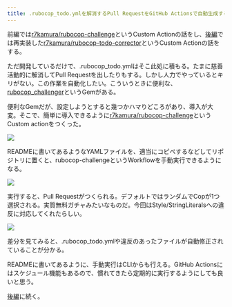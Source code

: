 ```yaml
---
title: .rubocop_todo.ymlを解消するPull RequestをGitHub Actionsで自動生成する (前編)
---
```

前編では[r7kamura/rubocop-challenge](https://github.com/r7kamura/rubocop-challenge)というCustom Actionの話をし、[後編](https://r7kamura.com/articles/2022-05-15-rubocop-todo-corrector)では再実装した[r7kamura/rubocop-todo-corrector](https://github.com/r7kamura/rubocop-todo-corrector)というCustom Actionの話をする。

ただ開発しているだけで、.rubocop\_todo.ymlはそこ此処に積もる。たまに慈善活動的に解消してPull Requestを出したりもする。しかし人力でやっているとキリがない。この作業を自動化したい。こういうときに便利な、[rubocop\_challenger](https://github.com/ryz310/rubocop_challenger)というGemがある。

便利なGemだが、設定しようとすると幾つかハマりどころがあり、導入が大変。そこで、簡単に導入できるように[r7kamura/rubocop-challenge](https://github.com/r7kamura/rubocop-challenge)というCustom actionをつくった。

![](https://lh3.googleusercontent.com/docs/ADP-6oECe1YuHAOdZrk0bwY84G2InO1xxA92EfClwn1kaqCQ8udDI5ztRI4DocQPPOubsx543zCeqVdrwGzLk5CgP-qbA5WTa77LTtdpSGEPmyLnHK7HM9YAX2RpZ-jtUp698VaMadwuaBIlBMsHGR35h5ZZEAMZJ_t19ptqUiBudqacbsiHCwL3pXcubV04aluIiONNjHy8C3yE_dey3dwjozvrW0knoO5bDmHRtRoIi2IqrPfqALJHR9i8PE2PnUjAbF3e-ywh8Fbz4iP9duNsH8CreAvVaCEc5OTiV-z9JZcFyvOLRo43JGOzH6dIInAPuvJ_AjN34Pggmk8SJLAG2VywMOnuSsEJDxPm55BylL9WM_OPxWfgukpwqXNzzK7ilQNQwc7cqwtM4oHXrC14QD1gXNIMjp4TnbTMzv9s_IETtc8xAlr3qJIjnt2qf2SU4OtS6wiOAZ36JbiIvPMEninadXvoFifps1K3XTNrk3fPmfSjmAF_JSlOWcqMua4qEP5lKNh-HD-0CmHC7qay5GYY9PM5sQ08nBJpVYBWe54A0694NLasYem5UAsXzxQ7iHbGwqQ7R3LmxmbH3yZi_YlRP-GrgF_cRufbEgg3FD1_nNp0u8aDYL_FIy83ybAQ-KnP9RreM7HWlOZpybMVQPqJWnO0pkPwmQ7rzDb2uAj0CK_eIkTbjqR5-BSV01qOaVYYPklNAU-UYjUGswtIIrqf0qXjRm-Jot1Lv1dvsCCsqGlptGjlN8t_NIRvtfh7i7kdV4mnLsPxsHhlsQYpNvH8DVYEjInbURkzQSLZNqz0KpYZbbvNlmqd1C-SPDa6SK0CTwhcwBeo7U7kiaNqRQZwKhne-HPsxtnRsczw7A6jBQRxY59X9W3eF9-KQybvl7POkKwf1UoV_04806o4-PLaWlRF9D65JpzcyPxP_YdBh-D9h8SpO6c5tbSs_J5AUGkWAnDEkU_8JfTv6bOeOP1yE5A7z9pMAiLcgIDxDWXGqdyyDH2WwW5op7DxP4EwUeoYBD7Dx7wXYiAyWlWlpOkNVNcnPD3eE8ETuJCtllOvfroc2mUNZjTYWSy5KKkR0aYbCU--l4QjdXHjXj7ppWLROCSgqhkLTZf0g2opZgKl78R1E5_ycOKW3HlEkDp_ir5NZoukmP8Ik17kEYrujKrS6rKpTHrRqz5Oh9INCfHvyTVJPPL_H4y72SBf6-gut0-952RtdA7iKCWuxZQRzVKGmlDoTS-E_lHpln9tq-MZTYx-)

READMEに書いてあるようなYAMLファイルを、適当にコピペするなどしてリポジトリに置くと、rubocop-challengeというWorkflowを手動実行できるようになる。

![](https://lh3.googleusercontent.com/docs/ADP-6oEDcr-_phPUnpD-vUWAm7scVTLhq0TJ3S8R_pMymPvtJwM_WEJHCyrDCHtLTSr-Si0Kz5XFj5bd_4Fee1BJQUO_UgSlI_zcc8Ypl0qD1D4RXcrMAhcSRLj_WBZzEUcDe0z_Fjnl9GzgAAU6TCKbL5HLMT5TkvWcKL-szOHeYKT25ceejKnjXVWlcvrwoyJpCBnHYbq4mk8pE7bEaoH_ZCQ4kWh3po-tWsFvM3Wii0s0Gj2ctnD5-rZOVSDpoYBraCJ7BwN8yMhKx1QJNC4bzNV47nAcqOB6CDXTuVQ0687FCLhhwj7ENfZz0UeawKDwN0JgbQ132sMz3TaHyyHPlDCL2imgAtr9yLmSwBYl43lw57kKaMmMaOpkf6LIDyB37EhWHEw921SSs8kvlmFQUUQUlMLcG-ivV3E-OeIbka9--5N3TPm9-HsADsr4AJdHfWxqQxacmFuOZr4AO2QvXmiZoC5E-NMdFxIIe9ZtDk8-pRyIdo2QM-k5axKdQpbLOC2rsXbc0wi93zmLAMABbk6Tda3luVEKi1CCP7dTYzb-PAOBhiclZgdR0A5Lav07iMM7RCI79drkkp7JhtKa7IVxFXHxSZZn_3PfgQsuk39QueUalng2m2UmUHbPW6xwCx0jJSC1hYYK5xKpsJZ5bl431em3ghY9NC0F7v4m3TlBJYtcDy2R8VpvJpkAJJ-P2cBDohiJ4tt2QLEispRS-PoPz-bpT_QNvB06WTpLqdP92FNZvEt_IKZQCiTmTyRJal-gPy-EcG42Iz8jsSkmnwsdxjN5-sc0_0JBJDyjhLLpPi6dA6Km0_x7N_JwzRXPpV8A4gL6H_REWqOn_s2Kbt3cuECYQHLeFM8sRAP5QzfEaYOn9WkFgd_wiEbj3Y1ofiRAlnUsx4TdYZUcF3NKunK2LNAo1mlNkVz1XNlr17_e0_25M9PqippV7x-IWCowHy-USUZK45Uo2AuIwpQUfETlmNZIJqo0GoTcSKfCEzy0GfbRPFHgS_oWtr5mnPOGrwpc4L3rrt8cpB-EAhVqllmbrEh_Qn9NUEb7-GYuBNRbE2D5unTty6CUbFCE9OgwA9FEPvPCduElzyDJ0G6kz6lLpH-JMH7pxSbP9-ui-H4R1LESmVNfI1jZhxKcgchHNxWAGUjr2C3JJAo5uN-hqgzWgz8Xu56x54pJipLyc6Mhz6Mo1Juhwk6_sOj564gbVown8psudZJ7HB_-UxXjv5cSRkYUPwRFuH1mHwrG50zVkSoc)

実行すると、Pull Requestがつくられる。デフォルトではランダムでCopが1つ選択される。実質無料ガチャみたいなものだ。今回はStyle/StringLiteralsへの違反に対応してくれたらしい。

![](https://lh3.googleusercontent.com/docs/ADP-6oE0JR2obNjPxOE29tfQxWRy9F0Xhnli8nqPxRSXohXKN3fnyyqdPT7kJKsZWb7E22kEb7bPhPw5lTgjwepD0JXvyH4JeckE1hZw_5iiMJ6odTpF2DscIEABgJ0Imxh3bMg7g0i712cdGG4fbN3io3ZTNRjI2NtFXa2Zfj67lro4Hwk2xOBS5ytqQM-U8m3Bgztjj1P5Sac91ITEGaCJ53ktuLFpRFVnUUqeV5tcPovk1nla8epAbPltYEzht0uZcm0kAHZ6ubWczzX3M7CeKwByvS805Q1F6-3IlxdCBODgmguP-tEEBQQcVuMiJTIl7yjTUyTv0vPzGXTDtUI581nWw5likV7KDsFbhacptsVcZMQEpbSWDjaRIotOG9pSG3TNvG-NWufXUVdWcyAHFfOLTct4NiUFVjoliQkFStqLUjY3_RnqvAEooWSBI2eA-lEs_zfpDQN0-nXIbBGdhk1HeM80iu1GRLL7qd3vtolNqrIrn9fZ0buarQYDgDdE-uM8-SLJvusLwQgp4G2ag7GSJx_ayjIyEYDgHiBP9xeS9S9-9HByUxAzIwOm_Fqm6gLpnNYldJSAcoAvPcqZNFIeGVA_2j-36nZJf_V0sDUoLXlfIOLx5K145rSVuRBK_xsSL8la5rtV-_akB6z_ye9Lazrex4M3wIuGIGZy3CN8GnpUzkOviIlF7oNoY3oa7uPcR1b9jgu6TZOpizhF1-RJnEQL1x7efby28Aipj8p8mBxJs-gGe4E8KmF734LDuF6RKaO5T13NKjd7etFiymN88wGEZMnM__VIZki-CaXb6RE7PWzmxGY9p_kYEhPt7XFbfCYo4s9NGQANJHx9JSGwqNLz0dtHNn6lbTauWHy7NFiW9EZ_TNoJdxcjXDkC11JptdBRLck0QmlExPolnuSqAs7pUirfjbXJ4vDiOv51ek-75rfypkGTnnyEjf_WT3A6bejzRqlVqc_YEmOL5quAUxDqLTWPb51BrjxwUR0597lMauP4c-aHOGP9Ojsbh02rru4CG18L5Wx_8-Aj4etKuIfSMDxO48P5P6JG21bVqVHsy0pwTRS4dc4qMWDNPp33d8NdB0WGGzoFXFFS42dv-F5DPXCZv-WhsL89vPdQCVH761y2iiwuovgGLi0jc4bEFBvEurk5aI1Fkni8TVhZVu60Gq7bnT9IRUcSUdT3NxReM9309fL8On9VTT7cpMLd6uKqPzAg9coKbcibbw2p4zESVicKe8wdeC17xVPbn7jq)

差分を見てみると、.rubocop\_todo.ymlや違反のあったファイルが自動修正されていることが分かる。

READMEに書いてあるように、手動実行はCLIからも行える。GitHub Actionsにはスケジュール機能もあるので、慣れてきたら定期的に実行するようにしても良いと思う。

[後編](https://r7kamura.com/articles/2022-05-15-rubocop-todo-corrector)に続く。
